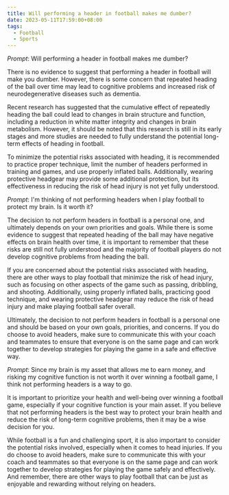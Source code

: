 ```yaml
---
title: Will performing a header in football makes me dumber?
date: 2023-05-11T17:59:00+08:00
tags:
  - Football
  - Sports
---
```

_Prompt_: 
Will performing a header in football makes me dumber?

There is no evidence to suggest that performing a header in football will make you dumber. However, there is some concern that repeated heading of the ball over time may lead to cognitive problems and increased risk of neurodegenerative diseases such as dementia.

Recent research has suggested that the cumulative effect of repeatedly heading the ball could lead to changes in brain structure and function, including a reduction in white matter integrity and changes in brain metabolism. However, it should be noted that this research is still in its early stages and more studies are needed to fully understand the potential long-term effects of heading in football.

To minimize the potential risks associated with heading, it is recommended to practice proper technique, limit the number of headers performed in training and games, and use properly inflated balls. Additionally, wearing protective headgear may provide some additional protection, but its effectiveness in reducing the risk of head injury is not yet fully understood.

_Prompt_: 
I'm thinking of not performing headers when I play football to protect my brain. Is it worth it?

The decision to not perform headers in football is a personal one, and ultimately depends on your own priorities and goals. While there is some evidence to suggest that repeated heading of the ball may have negative effects on brain health over time, it is important to remember that these risks are still not fully understood and the majority of football players do not develop cognitive problems from heading the ball.

If you are concerned about the potential risks associated with heading, there are other ways to play football that minimize the risk of head injury, such as focusing on other aspects of the game such as passing, dribbling, and shooting. Additionally, using properly inflated balls, practicing good technique, and wearing protective headgear may reduce the risk of head injury and make playing football safer overall.

Ultimately, the decision to not perform headers in football is a personal one and should be based on your own goals, priorities, and concerns. If you do choose to avoid headers, make sure to communicate this with your coach and teammates to ensure that everyone is on the same page and can work together to develop strategies for playing the game in a safe and effective way.

_Prompt_: 
Since my brain is my asset that allows me to earn money, and risking my cognitive function is not worth it over winning a football game, I think not performing headers is a way to go.

It is important to prioritize your health and well-being over winning a football game, especially if your cognitive function is your main asset. If you believe that not performing headers is the best way to protect your brain health and reduce the risk of long-term cognitive problems, then it may be a wise decision for you.

While football is a fun and challenging sport, it is also important to consider the potential risks involved, especially when it comes to head injuries. If you do choose to avoid headers, make sure to communicate this with your coach and teammates so that everyone is on the same page and can work together to develop strategies for playing the game safely and effectively. And remember, there are other ways to play football that can be just as enjoyable and rewarding without relying on headers.